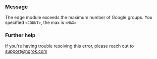 
### Message
The edge module exceeds the maximum number of Google groups. You specified <code>&lt;COUNT&gt;</code>, the max is <code>&lt;MAX&gt;</code>.

### Further help
If you're having trouble resolving this error, please reach out to [support@ngrok.com](mailto:support@ngrok.com?subject=Help%20with%20ERR_NGROK_7146)

